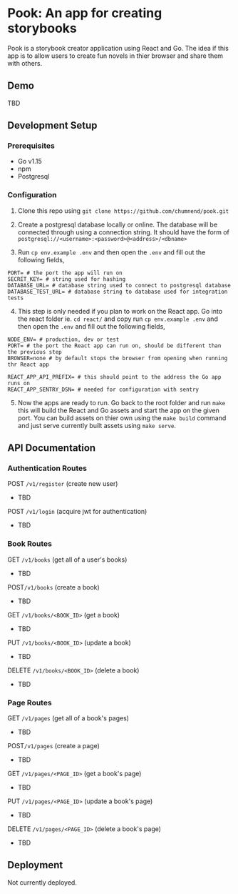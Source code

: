# Pook: An app for creating storybooks
Pook is a storybook creator application using React and Go. The idea if this app is to allow users to create fun novels in thier browser and share them with others.

## Demo
TBD

## Development Setup
### Prerequisites
- Go v1.15
- npm
- Postgresql

### Configuration
1) Clone this repo using `git clone https://github.com/chumnend/pook.git`

2) Create a postgresql database locally or online. The database will be connected through using a connection string. It should have the form of 
`postgresql://<username>:<password>@<address>/<dbname>`

3) Run `cp env.example .env` and then open the `.env` and fill out the following fields,
```
PORT= # the port the app will run on
SECRET_KEY= # string used for hashing
DATABASE_URL= # database string used to connect to postgresql database
DATABASE_TEST_URL= # database string to database used for integration tests
```

4) This step is only needed if you plan to work on the React app. Go into the react folder ie. `cd react/` and copy run `cp env.example .env` and then open the `.env` and fill out the following fields,

```
NODE_ENV= # production, dev or test
PORT= # the port the React app can run on, should be different than the previous step
BROWSER=none # by default stops the browser from opening when running thr React app

REACT_APP_API_PREFIX= # this should point to the address the Go app runs on
REACT_APP_SENTRY_DSN= # needed for configuration with sentry
```

5) Now the apps are ready to run. Go back to the root folder and run `make` this will build the React and Go assets and start the app on the given port. You can build assets on thier own using the `make build` command and just serve currently built assets using `make serve`.

## API Documentation

### Authentication Routes
POST ```/v1/register``` (create new user)
- TBD

POST ```/v1/login``` (acquire jwt for authentication)
- TBD

### Book Routes
GET ```/v1/books``` (get all of a user's books)
- TBD

POST```/v1/books``` (create a book)
- TBD

GET ```/v1/books/<BOOK_ID>``` (get a book)
- TBD

PUT ```/v1/books/<BOOK_ID>``` (update a book)
- TBD

DELETE ```/v1/books/<BOOK_ID>``` (delete a book)
- TBD

### Page Routes
GET ```/v1/pages``` (get all of a book's pages)
- TBD

POST```/v1/pages``` (create a page)
- TBD

GET ```/v1/pages/<PAGE_ID>``` (get a book's page)
- TBD

PUT ```/v1/pages/<PAGE_ID>``` (update a book's page)
- TBD

DELETE ```/v1/pages/<PAGE_ID>``` (delete a book's page)
- TBD

## Deployment
Not currently deployed.
